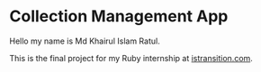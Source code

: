 # Collection Management App

Hello my name is Md Khairul Islam Ratul.

This is the final project for my Ruby internship at [istransition.com](https://www.itransition.com/).
